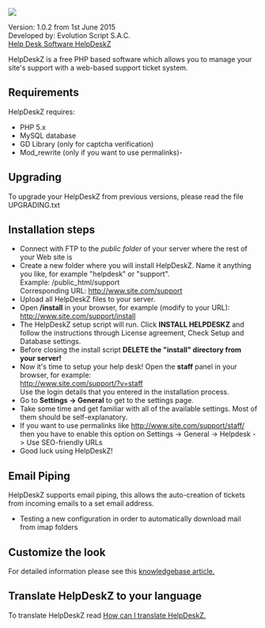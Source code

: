 ![](/images/logo.png)

Version: 1.0.2 from 1st June 2015<br>
Developed by: Evolution Script S.A.C.<br>
[Help Desk Software HelpDeskZ](http://www.helpdeskz.com)

HelpDeskZ is a free PHP based software which allows you to manage your site's support with a web-based support ticket system.

## Requirements

HelpDeskZ requires:

- PHP 5.x
- MySQL database
- GD Library (only for captcha verification)
- Mod_rewrite (only if you want to use permalinks)-

## Upgrading

To upgrade your HelpDeskZ from previous versions, please read the file UPGRADING.txt

## Installation steps

- Connect with FTP to the <em>public folder</em> of your server where the rest of your Web site is
- Create a new folder where you will install HelpDeskZ. Name it anything you like, for example "helpdesk" or "support".<br>
Example: /public_html/support<br>
Corresponding URL: http://www.site.com/support
- Upload all HelpDeskZ files to your server.
- Open **/install** in your browser, for example (modify to your URL):<br />
http://www.site.com/support/install
- The HelpDeskZ setup script will run. Click <strong>INSTALL HELPDESKZ</strong> and follow the instructions through License agreement, Check Setup and Database settings.
- Before closing the install script **DELETE the "install" directory from your server!**
- Now it's time to setup your help desk! Open the <strong>staff</strong> panel in your browser, for example:<br />
http://www.site.com/support/?v=staff<br />
Use the login details that you entered in the installation process.
- Go to <strong>Settings -&gt; General</strong> to get to the settings page.
- Take some time and get familiar with all of the available settings. Most of them should be self-explanatory.
- If you want to use permalinks like http://www.site.com/support/staff/ then you have to enable this option on Settings -> General -> Helpdesk -> Use SEO-friendly URLs
- Good luck using HelpDeskZ!

## Email Piping
HelpDeskZ supports email piping, this allows the auto-creation of tickets from incoming emails to a set email address.
- Testing a new configuration in order to automatically download mail from imap folders

## Customize the look
For detailed information please see this <a href="http://www.helpdeskz.com/help/knowledgebase/2/article/6/how-do-i-customize-helpdeskz-look">knowledgebase article.</a>

## Translate HelpDeskZ to your language
To translate HelpDeskZ read <a href="http://www.helpdeskz.com/help/knowledgebase/2/article/8/how-can-i-translate-helpdeskz">How can I translate HelpDeskZ.</a>
